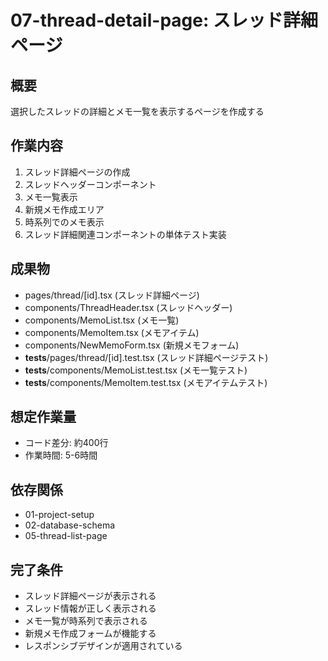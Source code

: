 # 07-thread-detail-page: スレッド詳細ページ

## 概要
選択したスレッドの詳細とメモ一覧を表示するページを作成する

## 作業内容
1. スレッド詳細ページの作成
2. スレッドヘッダーコンポーネント
3. メモ一覧表示
4. 新規メモ作成エリア
5. 時系列でのメモ表示
6. スレッド詳細関連コンポーネントの単体テスト実装

## 成果物
- pages/thread/[id].tsx (スレッド詳細ページ)
- components/ThreadHeader.tsx (スレッドヘッダー)
- components/MemoList.tsx (メモ一覧)
- components/MemoItem.tsx (メモアイテム)
- components/NewMemoForm.tsx (新規メモフォーム)
- __tests__/pages/thread/[id].test.tsx (スレッド詳細ページテスト)
- __tests__/components/MemoList.test.tsx (メモ一覧テスト)
- __tests__/components/MemoItem.test.tsx (メモアイテムテスト)

## 想定作業量
- コード差分: 約400行
- 作業時間: 5-6時間

## 依存関係
- 01-project-setup
- 02-database-schema
- 05-thread-list-page

## 完了条件
- スレッド詳細ページが表示される
- スレッド情報が正しく表示される
- メモ一覧が時系列で表示される
- 新規メモ作成フォームが機能する
- レスポンシブデザインが適用されている